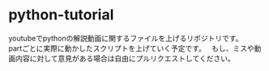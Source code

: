 # python-tutorial 
youtubeでpythonの解説動画に関するファイルを上げるリポジトリです。  
partごとに実際に動かしたスクリプトを上げていく予定です。  
もし、ミスや動画内容に対して意見がある場合は自由にプルリクエストしてください。
